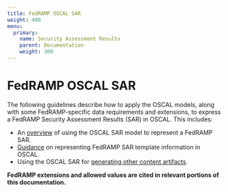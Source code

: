 ```yaml
---
title: FedRAMP OSCAL SAR
weight: 400
menu:
  primary:
    name: Security Assessment Results
    parent: Documentation
    weight: 300
---
```

# FedRAMP OSCAL SAR

The following guidelines describe how to apply the OSCAL models, along with some FedRAMP-specific data requirements and extensions, to express a FedRAMP Security Assessment Results (SAR) in OSCAL. This includes:

- An [overview](3-working-with-oscal-files) of using the OSCAL SAR model to represent a FedRAMP SAR.
- [Guidance](4-sar-template-to-oscal-mapping) on representing FedRAMP SAR template information in OSCAL.
- Using the OSCAL SAR for [generating other content artifacts](5-generated-content).

**FedRAMP extensions and allowed values are cited in relevant portions of this documentation.**
